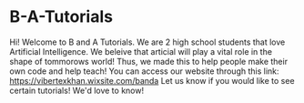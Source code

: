 # B-A-Tutorials
Hi! Welcome to B and A Tutorials. 
We are 2 high school students that love Artificial Intelligence. 
We beleive that articial will play a vital role in the shape of tommorows world!
Thus, we made this to help people make their own code and help teach!
You can access our website through this link: https://vibertexkhan.wixsite.com/banda 
Let us know if you would like to see certain tutorials! We'd love to know!
